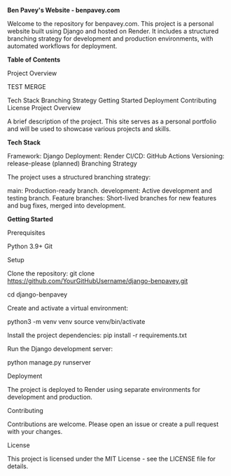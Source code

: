 **Ben Pavey's Website - benpavey.com**

Welcome to the repository for benpavey.com. This project is a personal website built using Django and hosted on Render. It includes a structured branching strategy for development and production environments, with automated workflows for deployment.

**Table of Contents**

Project Overview

TEST MERGE


Tech Stack
Branching Strategy
Getting Started
Deployment
Contributing
License
Project Overview

A brief description of the project. This site serves as a personal portfolio and will be used to showcase various projects and skills.

**Tech Stack**

Framework: Django
Deployment: Render
CI/CD: GitHub Actions
Versioning: release-please (planned)
Branching Strategy

The project uses a structured branching strategy:

main: Production-ready branch.
development: Active development and testing branch.
Feature branches: Short-lived branches for new features and bug fixes, merged into development.

**Getting Started**

Prerequisites

Python 3.9+
Git


Setup

Clone the repository: git clone https://github.com/YourGitHubUsername/django-benpavey.git

cd django-benpavey

Create and activate a virtual environment:

python3 -m venv venv
source venv/bin/activate

Install the project dependencies: pip install -r requirements.txt

Run the Django development server:

python manage.py runserver


Deployment

The project is deployed to Render using separate environments for development and production.

Contributing

Contributions are welcome. Please open an issue or create a pull request with your changes.

License

This project is licensed under the MIT License - see the LICENSE file for details.
